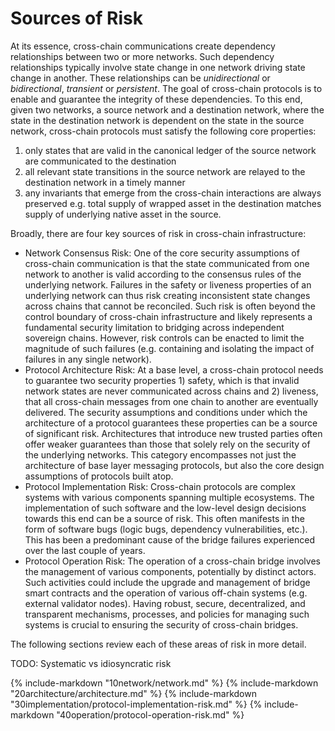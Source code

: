 # Sources of Risk

At its essence, cross-chain communications create dependency relationships between two or more networks. Such dependency relationships typically involve state change in one network driving state change in another. These relationships can be _unidirectional_ or _bidirectional_, _transient_ or _persistent_.  The goal of cross-chain protocols is to enable and guarantee the integrity of these dependencies. To this end, given two networks, a source network and a destination network, where the state in the destination network is dependent on the state in the source network, cross-chain protocols must satisfy the following core properties:
1. only states that are valid in the canonical ledger of the source network are communicated to the destination
1. all relevant state transitions in the source network are relayed to the destination network in a timely manner
1. any invariants that emerge from the cross-chain interactions are always preserved e.g. total supply of wrapped asset in the destination matches supply of underlying native asset in the source.

Broadly, there are four key sources of risk in cross-chain infrastructure:

* Network Consensus Risk: One of the core security assumptions of cross-chain communication is that the state communicated from one network to another is valid according to the consensus rules of the underlying network. Failures in the safety or liveness properties of an underlying network can thus risk creating inconsistent state changes across chains that cannot be reconciled. Such risk is often beyond the control boundary of cross-chain infrastructure and likely represents a fundamental security limitation to bridging across independent sovereign chains. However, risk controls can be enacted to limit the magnitude of such failures (e.g. containing and isolating the impact of failures in any single network).
* Protocol Architecture Risk: At a base level, a cross-chain protocol needs to guarantee two security properties 1) safety, which is that invalid network states are never communicated across chains and 2) liveness, that all cross-chain messages from one chain to another are eventually delivered. The security assumptions and conditions under which the architecture of a protocol guarantees these properties can be a source of significant risk. Architectures that introduce new trusted parties often offer weaker guarantees than those that solely rely on the security of the underlying networks. This category encompasses not just the architecture of base layer messaging protocols, but also the core design assumptions of protocols built atop.
* Protocol Implementation Risk: Cross-chain protocols are complex systems with various components spanning multiple ecosystems. The implementation of such software and the low-level design decisions towards this end can be a source of risk. This often manifests in the form of software bugs (logic bugs, dependency vulnerabilities, etc.). This has been a predominant cause of the bridge failures experienced over the last couple of years.
* Protocol Operation Risk: The operation of a cross-chain bridge involves the management of various components, potentially by distinct actors. Such activities could include the upgrade and management of bridge smart contracts and the operation of various off-chain systems (e.g. external validator nodes). Having robust, secure, decentralized, and transparent mechanisms, processes, and policies for managing such systems is crucial to ensuring the security of cross-chain bridges.

The following sections review each of these areas of risk in more detail.

TODO: Systematic vs idiosyncratic risk


{% include-markdown "10network/network.md" %}
{% include-markdown "20architecture/architecture.md" %}
{% include-markdown "30implementation/protocol-implementation-risk.md" %}
{% include-markdown "40operation/protocol-operation-risk.md" %}

